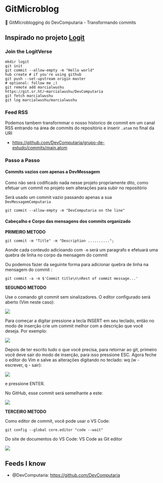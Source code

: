 # GitMicroblog
:book: GitMIcroblogging do DevComputaria - Transformando commits 


## Inspirado no projeto [Logit](https://github.com/agentofuser/logit) 

### Join the LogitVerse

```
mkdir logit
git init
git commit --allow-empty -m "Hello world"
hub create # if you're using github
git push --set-upstream origin master
# optional: follow me ;)
git remote add marcialwushu https://git.sr.ht/~marcialwushu/DevComputaria
git fetch marcialwushu
git log marcialwushu/marcialwushu
```

### Feed RSS 

Podemos tambem transformmar o nosso historico de commit em um canal RSS entrando na área de commits do repositório e inserir ```.atom``` no final da URI 

- <https://github.com/DevComputaria/grupo-de-estudo/commits/main.atom>

### Passo a Passo 

#### Commits vazios com apenas a DevMessagem

Como não será codificado nada nesse projeto propriamente dito, como efetuar um commit no projeto sem alterações para subir no repositório 

Será usado um commit vazio passando apenas a sua ```DevMessagemComputaria```

```
git commit --allow-empty -m "DevComputaria on the line"
```

#### Cabeçalho e Corpo das mensagens dos commits organizado

**PRIMEIRO METODO**

```
git commit -m "Title" -m "Description ..........";
```

Aonde cada conteudo adicioando com ```-m``` será um paragrafo e efetuará uma quebra de linha no corpo da mensagem do commit 

Ou podemos fazer da seguinte forma para adicionar quebra de linha na mensagem do commit : 

```
git commit -a -m $'Commit title\n\nRest of commit message...'
```



**SEGUNDO METODO**

Use o comando git commit sem sinalizadores. O editor configurado será aberto (Vim neste caso):

![](https://camo.githubusercontent.com/7649d864e3ac18d1b6413b085ac9306c0f892a929dd11e090454225ec7865865/68747470733a2f2f692e737461636b2e696d6775722e636f6d2f66383061692e706e67)

Para começar a digitar pressione a tecla INSERT em seu teclado, então no modo de inserção crie um commit melhor com a descrição que você deseja. Por exemplo:

![](https://camo.githubusercontent.com/10323de4f47b410cee4146f35fe7dc75f11e2f07ee22a6e1f7eaf0186273ca9d/68747470733a2f2f692e737461636b2e696d6775722e636f6d2f5051424b332e706e67)

Depois de ter escrito tudo o que você precisa, para retornar ao git, primeiro você deve sair do modo de inserção, para isso pressione ESC. Agora feche o editor do Vim e salve as alterações digitando no teclado: wq (w - escrever, q - sair):

![](https://camo.githubusercontent.com/42852ffaaa2b6a383f71b41086ce9ce7d7c3427d50cd87bbb6d4fbcf6fc616f2/68747470733a2f2f692e737461636b2e696d6775722e636f6d2f43634143592e706e67)

e pressione ENTER.

No GitHub, esse commit será semelhante a este:

![](https://camo.githubusercontent.com/4aea19f27952c2862c9e770448a46accb4e433c0157f3a7f7cc5197d26e41270/68747470733a2f2f692e737461636b2e696d6775722e636f6d2f714b34374b2e706e67)

**TERCEIRO METODO**

Como editor de commit, você pode usar o VS Code:

```
git config --global core.editor "code --wait"
```

Do site de documentos do VS Code: VS Code as Git editor

![](https://camo.githubusercontent.com/bf5f7978d906c64eeb81ddf2cb1d9fb83c7ad125a2fb4c89eecafb8c6aebe917/68747470733a2f2f692e737461636b2e696d6775722e636f6d2f70643465712e676966)





## Feeds I know

- @DevComputaria: <https://github.com/DevComputaria>


